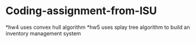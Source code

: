 # Coding-assignment-from-ISU
*hw4 uses convex hull algorithm
*hw5 uses splay tree algorithm to build an inventory management system

